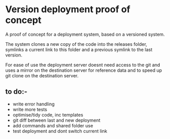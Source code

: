 # Version deployment proof of concept
A proof of concept for a deployment system, based on a versioned system.

The system clones a new copy of the code into the releases folder, symlinks a current link to this folder and a previous
symlink to the last version.

For ease of use the deployment server doesnt need access to the git and uses a mirror on the destination server for
reference data and to speed up git clone on the destination server. 

## to do:-
- write error handling
- write more tests 
- optimise/tidy code, inc templates
- git diff between last and new deployment
- add commands and shared folder use
- test deployment and dont switch current link